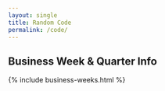 ```yaml
---
layout: single
title: Random Code
permalink: /code/
--- 
```


## Business Week & Quarter Info

{% include business-weeks.html %}